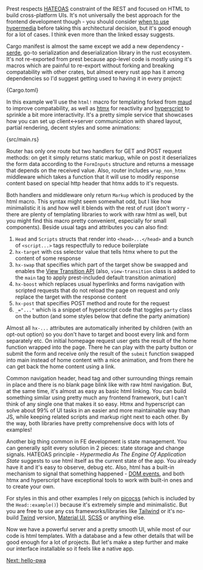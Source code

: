 Prest respects [HATEOAS](https://htmx.org/essays/hateoas/) constraint of the REST and focused on HTML to build cross-platform UIs. It's not universally the best approach for the frontend development though - you should consider [when to use hypermedia](https://htmx.org/essays/when-to-use-hypermedia/) before taking this architectural decision, but it's good enough for a lot of cases. I think even more than the linked essay suggests.

Cargo manifest is almost the same except we add a new dependency - [serde](https://serde.rs/), go-to serialization and deserialization library in the rust ecosystem. It's not re-exported from prest because app-level code is mostly using it's macros which are painful to re-export without forking and breaking compatability with other crates, but almost every rust app has it among dependencies so I'd suggest getting used to having it in every project: 

{Cargo.toml}

In this example we'll use the `html!` macro for templating forked from [maud](https://github.com/lambda-fairy/maud) to improve compatability, as well as [htmx](https://htmx.org/) for reactivity and [hyperscript](https://hyperscript.org/) to sprinkle a bit more interactivity. It's a pretty simple service that showcases how you can set up client<->server communication with shared layout, partial rendering, decent styles and some animations:

{src/main.rs}

Router has only one route but two handlers for GET and POST request methods: on get it simply returns static markup, while on post it deserializes the form data according to the `FormInputs` structure and returns a message that depends on the received value. Also, router includes `wrap_non_htmx` middleware which takes a function that it will use to modify response content based on special http header that htmx adds to it's requests.

Both handlers and middleware only return `Markup` which is produced by the html macro. This syntax might seem somewhat odd, but I like how minimalistic it is and how well it blends with the rest of rust (don't worry - there are plenty of templating libraries to work with raw html as well, but you might find this macro pretty convenient, especially for small components). Beside usual tags and attributes you can also find:

1. `Head` and `Scripts` structs that render into `<head>...</head>` and a bunch of `<script...>` tags respectfully to reduce boilerplate
2. `hx-target` with css selector value that tells htmx where to put the content of some response
3. `hx-swap` that specifies which part of the target show be swapped and enables the [View Transition API](https://developer.mozilla.org/en-US/docs/Web/API/View_Transitions_API) (also, `view-transition` class is added to the `main` tag to apply prest-included default transition animation)
4. `hx-boost` which replaces usual hyperlinks and forms navigation with scripted requests that do not reload the page on request and only replace the target with the response content
5. `hx-post` that specifies POST method and route for the request
6. `_="..."` which is a snippet of hyperscript code that toggles `party` class on the button (and some styles below that define the party animation)

Almost all `hx-...` attributes are automatically inherited by children (with an opt-out option) so you don't have to target and boost every link and form separately etc. On initial homepage request user gets the result of the home function wrapped into the page. There he can play with the party button or submit the form and receive only the result of the `submit` function swapped into main instead of home content with a nice animation, and from there he can get back the home content using a link. 

Common navigation header, head tag and other surrounding things remain in place and there is no blank page blink like with raw html navigation. But, at the same time, it's almost as easy as basic html linking. You can build something similar using pretty much any frontend framework, but I can't think of any single one that makes it so easy. Htmx and hyperscript can solve about 99% of UI tasks in an easier and more maintainable way than JS, while keeping related scripts and markup right next to each other. By the way, both libraries have pretty comprehensive docs with lots of examples!

Another big thing common in FE development is state management. You can generally split every solution in 2 pieces: state storage and change signals. HATEOAS principle - *Hypermedia As The Engine Of Application State* suggests to use html itself as the current state of the app. You already have it and it's easy to observe, debug etc. Also, html has a built-in mechanism to signal that something happened - [DOM events](https://en.wikipedia.org/wiki/DOM_event), and both htmx and hyperscript have exceptional tools to work with built-in ones and to create your own.

For styles in this and other examples I rely on [picocss](https://picocss.com/) (which is included by the `Head::example()`) because it's extremely simple and minimalistic. But you are free to use any css frameworks/libraries like [Tailwind](https://tailwindcss.com/) or it's no-build [Twind](https://twind.dev/) version, [Material UI](https://www.muicss.com/), [SCSS](https://prest.blog/with-grass-scss) or anything else.

Now we have a powerful server and a pretty smooth UI, while most of our code is html templates. With a database and a few other details that will be good enough for a lot of projects. But let's make a step further and make our interface installable so it feels like a native app.

[Next: hello-pwa](https://prest.blog/hello-pwa)
